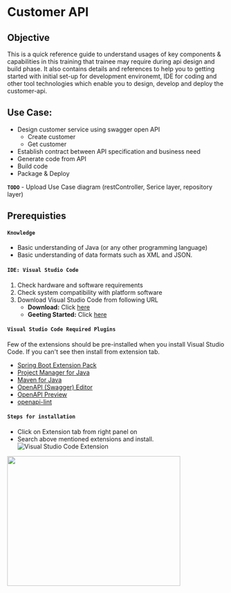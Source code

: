 # Customer API

## Objective
This is a quick reference guide to understand usages of key components & capabilities in this training that trainee may require during api design and build phase. It also contains details and references to help you to getting started with initial set-up for development environemt, IDE for coding and other tool technologies which enable you to design, develop and deploy the customer-api.

## Use Case:
* Design customer service using swagger open API
   * Create customer
   * Get customer
* Establish contract between API specification and business need
* Generate code from API
* Build code
* Package & Deploy


**`TODO`** - Upload Use Case diagram (restController, Serice layer, repository layer)

## Prerequisties

#### **`Knowledge`**
* Basic understanding of Java (or any other programming language)
* Basic understanding of data formats such as XML and JSON.

#### **`IDE: Visual Studio Code`**
1.	Check hardware and software requirements
2.	Check system compatibility with platform software
3.	Download Visual Studio Code from following URL
    * **Download:** Click [here](https://code.visualstudio.com/Download) 
    * **Geeting Started:** Click [here](https://code.visualstudio.com/docs/java/java-spring-boot)
    
#### **`Visual Studio Code Required Plugins`**
Few of the extensions should be pre-installed when you install Visual Studio Code. If you can't see then install from extension tab.
* [Spring Boot Extension Pack](https://marketplace.visualstudio.com/items?itemName=Pivotal.vscode-boot-dev-pack)
* [Project Manager for Java](https://marketplace.visualstudio.com/items?itemName=vscjava.vscode-java-dependency)
* [Maven for Java](https://marketplace.visualstudio.com/items?itemName=vscjava.vscode-maven)
* [OpenAPI (Swagger) Editor](https://marketplace.visualstudio.com/items?itemName=42Crunch.vscode-openapi)
* [OpenAPI Preview](https://marketplace.visualstudio.com/items?itemName=zoellner.openapi-preview)
* [openapi-lint](https://marketplace.visualstudio.com/items?itemName=mermade.openapi-lint)

#### **`Steps for installation`**
* Click on Extension tab from right panel on 
* Search above mentioned extensions and install.
![Visual Studio Code Extension](https://github.com/acc-trainings/customer-api/blob/main/img/vscode_extension.png?raw=true)

<img src="https://github.com/acc-trainings/customer-api/blob/main/img/vscode_extension.png" data-canonical-src="https://github.com/acc-trainings/customer-api/blob/main/img/vscode_extension.png" width="400" height="300" />
